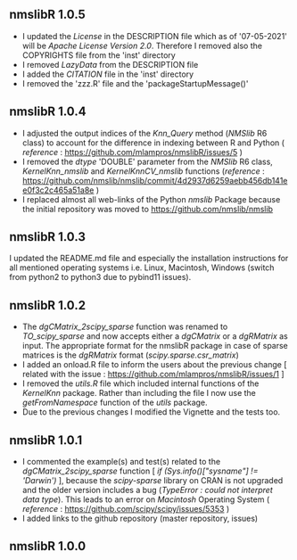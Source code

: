 
## nmslibR 1.0.5

* I updated the *License* in the DESCRIPTION file which as of '07-05-2021' will be *Apache License Version 2.0*. Therefore I removed also the COPYRIGHTS file from the 'inst' directory
* I removed *LazyData* from the DESCRIPTION file
* I added the *CITATION* file in the 'inst' directory
* I removed the 'zzz.R' file and the 'packageStartupMessage()'


## nmslibR 1.0.4

* I adjusted the output indices of the *Knn_Query* method (*NMSlib* R6 class) to account for the difference in indexing between R and Python ( *reference* : https://github.com/mlampros/nmslibR/issues/5 )
* I removed the *dtype* 'DOUBLE' parameter from the *NMSlib* R6 class, *KernelKnn_nmslib* and  *KernelKnnCV_nmslib* functions (*reference* : https://github.com/nmslib/nmslib/commit/4d2937d6259aebb456db141ee0f3c2c465a51a8e )
* I replaced almost all web-links of the Python *nmslib* Package because the initial repository was moved to https://github.com/nmslib/nmslib


## nmslibR 1.0.3

I updated the README.md file and especially the installation instructions for all mentioned operating systems i.e. Linux, Macintosh, Windows (switch from python2 to python3 due to pybind11 issues).


## nmslibR 1.0.2

* The *dgCMatrix_2scipy_sparse* function was renamed to *TO_scipy_sparse* and now accepts either a *dgCMatrix* or a *dgRMatrix* as input. The appropriate format for the nmslibR package in case of sparse matrices is the *dgRMatrix* format (*scipy.sparse.csr_matrix*)
* I added an onload.R file to inform the users about the previous change [ related with the issue : https://github.com/mlampros/nmslibR/issues/1 ]
* I removed the *utils.R* file which included internal functions of the *KernelKnn* package. Rather than including the file I now use the *getFromNamespace* function of the *utils* package.
* Due to the previous changes I modified the Vignette and the tests too.


## nmslibR 1.0.1

* I commented the example(s) and test(s) related to the *dgCMatrix_2scipy_sparse* function [ *if (Sys.info()["sysname"] != 'Darwin')* ], because the *scipy-sparse* library on CRAN is not upgraded and the older version includes a bug (*TypeError : could not interpret data type*). This leads to an error on *Macintosh* Operating System ( *reference* : https://github.com/scipy/scipy/issues/5353 )
* I added links to the github repository (master repository, issues)


## nmslibR 1.0.0




